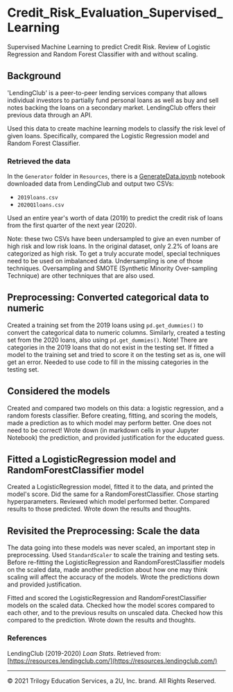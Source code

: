 # Credit_Risk_Evaluation_Supervised_Learning
Supervised Machine Learning to predict Credit Risk.  Review of Logistic Regression and Random Forest Classifier with and without scaling.

## Background

'LendingClub' is a peer-to-peer lending services company that allows individual investors to partially fund personal loans as well as buy and sell notes backing the loans on a secondary market. LendingClub offers their previous data through an API.

Used this data to create machine learning models to classify the risk level of given loans. Specifically, compared the Logistic Regression model and Random Forest Classifier.

### Retrieved the data

In the `Generator` folder in `Resources`, there is a [GenerateData.ipynb](/Resources/Generator/GenerateData.ipynb) notebook downloaded data from LendingClub and output two CSVs: 

* `2019loans.csv`
* `2020Q1loans.csv`

Used an entire year's worth of data (2019) to predict the credit risk of loans from the first quarter of the next year (2020).

Note: these two CSVs have been undersampled to give an even number of high risk and low risk loans. In the original dataset, only 2.2% of loans are categorized as high risk. To get a truly accurate model, special techniques need to be used on imbalanced data. Undersampling is one of those techniques. Oversampling and SMOTE (Synthetic Minority Over-sampling Technique) are other techniques that are also used.

## Preprocessing: Converted categorical data to numeric

Created a training set from the 2019 loans using `pd.get_dummies()` to convert the categorical data to numeric columns. Similarly, created a testing set from the 2020 loans, also using `pd.get_dummies()`. Note! There are categories in the 2019 loans that do not exist in the testing set. If fitted a model to the training set and tried to score it on the testing set as is, one will get an error. Needed to use code to fill in the missing categories in the testing set. 

## Considered the models

Created and compared two models on this data: a logistic regression, and a random forests classifier. Before creating, fitting, and scoring the models, made a prediction as to which model may perform better. One does not need to be correct! Wrote down (in markdown cells in your Jupyter Notebook) the prediction, and provided justification for the educated guess.

## Fitted a LogisticRegression model and RandomForestClassifier model

Created a LogisticRegression model, fitted it to the data, and printed the model's score. Did the same for a RandomForestClassifier. Chose starting hyperparameters. Reviewed which model performed better. Compared results to those predicted. Wrote down the results and thoughts.

## Revisited the Preprocessing: Scale the data

The data going into these models was never scaled, an important step in preprocessing. Used `StandardScaler` to scale the training and testing sets. Before re-fitting the LogisticRegression and RandomForestClassifier models on the scaled data, made another prediction about how one may think scaling will affect the accuracy of the models. Wrote the predictions down and provided justification.

Fitted and scored the LogisticRegression and RandomForestClassifier models on the scaled data. Checked how the model scores compared to each other, and to the previous results on unscaled data. Checked how this compared to the prediction. Wrote down the results and thoughts.



### References

LendingClub (2019-2020) _Loan Stats_. Retrieved from: [https://resources.lendingclub.com/](https://resources.lendingclub.com/)

- - -

© 2021 Trilogy Education Services, a 2U, Inc. brand. All Rights Reserved.
